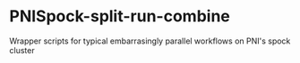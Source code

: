 # PNISpock-split-run-combine
Wrapper scripts for typical embarrasingly parallel workflows on PNI's spock cluster
